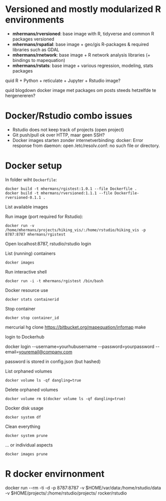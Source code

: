 # Versioned and mostly modularized R environments

- **mhermans/rversioned**: base image with R, tidyverse and common R packages versioned
- **mhermans/rspatial**: base image + geo/gis R-packages & required libraries such as GDAL
- **mhermans/rnetwork**: base image + R network analysis libraries (+ bindings to mapequation)
- **mhermans/rstats**: base image + various regression, modeling, stats packages


quid R + Python + reticulate + Jupyter + Rstudio image?

quid blogdown docker image met packages om posts steeds hetzelfde te hergenereren?

# Docker/Rstudio combo issues

* Rstudio does not keep track of projects (open project)
* Git push/pull ok over HTTP, maar geen SSH?
* Docker images starten zonder internetverbinding: 
    docker: Error response from daemon: open /etc/resolv.conf: no such file or directory.   
# Docker setup

In folder wiht `Dockerfile`:

    docker build -t mhermans/rgistest:1.0.1 --file Dockerfile .
    docker build -t mhermans/rversioned:1.1.1 --file Dockerfile-rversioned-0.1.1 .

List available images


Run image (port required for Rstudio):

    docker run -v /home/mhermans/projects/hiking_vis/:/home/rstudio/hiking_vis -p 8787:8787 mhermans/rgistest

Open localhost:8787, rstudio/rstudio login

List (running) containers

    docker images

Run interactive shell 
   
    docker run -i -t mhermans/rgistest /bin/bash

Docker resource use

    docker stats containerid

Stop container

    docker stop container_id 

mercurial
hg clone https://bitbucket.org/mapequation/infomap
make

login to Dockerhub

docker login --username=yourhubusername --password=yourpassword --email=youremail@company.com

password is stored in config.json (but hashed)


List orphaned volumes

	docker volume ls -qf dangling=true

Delete orphaned volumes
	
	docker volume rm $(docker volume ls -qf dangling=true)

Docker disk usage

    docker system df

Clean everything

    docker system prune

... or individual aspects

    docker images prune

	
# R docker envirnonment


docker run --rm -ti -d -p 8787:8787 -v $HOME/var/data:/home/rstudio/data -v $HOME/projects/:/home/rstudio/projects/ rocker/rstudio
